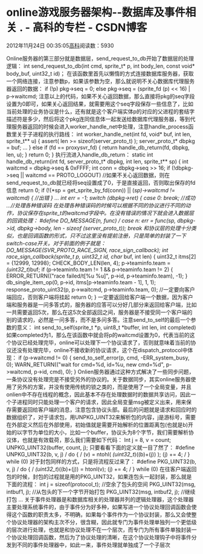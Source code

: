 
# online游戏服务器架构--数据库及事件相关 . - 高科的专栏 - CSDN博客

2012年11月24日 00:35:05[高科](https://me.csdn.net/pbymw8iwm)阅读数：5930


Online服务器的第三部分就是数据层，send_request_to_db开始了数据层的处理逻辑：
int send_request_to_db(int cmd, sprite_t* p, int body_len, const void* body_buf, uint32_t id)；
在该函数里首先以懒惰的方式连接数据库服务器，获取一个网络连接，注意参数p，如果该参数为空，那么就说明不关心数据库代理服务器返回的数据：
if (!p) pkg->seq = 0;
else pkg->seq = (sprite_fd (p) << 16) | p->waitcmd;
注意以上的代码，如果不关心返回数据，那么直接将pkg的seq字段设置为0即可，如果关心返回结果，就需要用这个seq字段保存一些信息了，比如当前处理的业务协议是什么，还有就是这个客户端实体p的对应的父进程的套结字描述符是多少，然后将这个pkg连同信息体一起发送给数据库代理服务器，等到代理服务器返回的时候会进入worker_handle_net中处理，注意handle_process函数里关于子进程的执行路线：
int worker_handle_net(int fd, void* buf, int len, sprite_t** u)
{
assert( len >= sizeof(server_proto_t) );
server_proto_t* dbpkg = buf;
…
} else if (fd == proxysvr_fd) {
return handle_db_return(fd, dbpkg, len, u);
}
return 0;
}
执行流进入handle_db_return：
static int handle_db_return(int fd, server_proto_t* dbpkg, int len, sprite_t** sp)
{
int waitcmd = dbpkg->seq & 0xFFFF;
int conn = dbpkg->seq >> 16;
if (!dbpkg->seq || waitcmd == PROTO_LOGOUT) //如果不关心返回数据，则在send_request_to_db就已经将seq设置成了0，于是直接返回，否则取出保存的fd信息
return 0;
if (!(*sp = get_sprite_by_fd(conn)) || (*sp)->waitcmd != waitcmd) {
//出错
}
…
int err = -1;
switch (dbpkg->ret) {
case 0:
break; //成功
…//处理各种错误码
在处理各种错误码的时候可以根据不同的协议进行不同的动作，协议保存在sprite_t的waitcmd字段中。在没有错误的情况下就会进入数据层的回调处理：
\#define DO_MESSAGE(n, func) /
case n: err = func(*sp, dbpkg->id, dbpkg->body, len - sizeof (server_proto_t)); break
和协议层的处理十分类似，也是回调函数的形式，只不过这里没有提前注册，只是简单的封装了一下switch-case开关。对于前面的例子就是：
DO_MESSAGE(SVR_PROTO_RACE_SIGN, race_sign_callback);
int race_sign_callback(sprite_t* p, uint32_t id, char* buf, int len)
{
uint32_t itms[2] = {12999, 12998};
CHECK_BODY_LEN(len, 4);
p->teaminfo.team = *(uint32_t*)buf;
if (p->teaminfo.team != 1 && p->teaminfo.team != 2) {
ERROR_RETURN(("race failed/t[%u %u]", p->id, p->teaminfo.team), -1);
}
db_single_item_op(0, p->id, itms[p->teaminfo.team - 1], 1, 1);
response_proto_uint32(p, p->waitcmd, p->teaminfo.team, 0); //一定要向客户端回应，否则客户端将挂起
return 0;
}
一定要返回给客户端一个数据，因为客户端和服务器是一问多答式的，服务器的应答可以分好几部分来返回给客户端，比如一共需要返回5次，那么在这5次全部返回之间，服务器是不接受同一个客户端的别的请求的，必然是一问多答，而不是多问多答。注意send_to_self的最后一个参数的意义：
int send_to_self(sprite_t *p, uint8_t *buffer, int len, int completed)
如果completed为1，那么在该函数中就会将p的waitcmd设置为0，代表当前的这个协议已经处理完毕，online可以处理下一个协议请求了，否则就意味着当前的协议还没有处理完毕，online不接收新的协议请求，这个在dispatch_protocol中体现：
if (p->waitcmd != 0) {
send_to_self_error(p, cmd, -ERR_system_busy, 0);
WARN_RETURN(("wait for cmd=%d, id=%u, new cmd=%d", p->waitcmd, p->id, cmd), 0);
}
Onlien服务器通过这种方式解决了一些同步问题，一条协议没有处理完是不接受另外的协议的。关于数据同步，其实online服务器使用了另外的方案，并没有使用传统的锁之类的，而是使用了一个全局变量，并且onlien中不存在线程的概念，因此基本不存在处理数据时的数据共享访问，因此一个子进程同时只能处理一个客户的请求，因此全局变量msg被定义出来，用来保存需要返回给客户端的消息，注意包含协议头部。最后的问题就是请求和回应时的数据组织了，对于请求包，用UNPKG_UINT32来解析包的内容，j是游标号，需要在外部定义然后在外部使用，初始值就是需要开始解析的位置距离包(也就是b)开始的以字节为单位的大小，比如一个buffer，协议头为8个字节，我们需要解析协议体，也就是有效载荷，那么我们需要如下代码：
Int j = 8, v = count;
UNPKG_UINT32(buffer, count, j);
只要看看下面的定义就一目了然了：
\#define UNPKG_UINT32(b, v, j) /
do { /
(v) = ntohl( *(uint32_t*)((b)+(j)) ); (j) += 4; /
} while (0)
对于封包同样的方式，只是将流程反过来了：
\#define PKG_UINT32(b, v, j) /
do { /
*(uint32_t*)((b)+(j)) = htonl(v); (j) += 4; /
} while (0)
在往客户端返回包的时候，封包的过程就是用的PKG_UINT32，如果连包头一起封装，那么就是下面的流程：
int j = sizeof(protocol_t); //空余了包头的空间
PKG_UINT32(msg, intbuf1, j); //从包头的下一个字节开始打包
PKG_UINT32(msg, intbuf2, j); //继续打包
…
关于事件处理器是和数据库相关的处理器并列的逻辑处理器，这个处理器主要处理系统事件的，由于事件分为好多种，如果写进一个协议处理回调函数会使得这个函数的职责太多，不明确，如果每个事件作为一个协议封装，那么又会使整个协议处理器的架构主次不分，很含糊，因此就专门为事件处理单独列一个更低级的层次进行处理，也就是和协议处理不在一个层次，而专门为所有事件单独封装一个协议处理回调函数，然后为了协议处理的清晰，在这个协议处理钩子中将事件分发到不同的事件处理器中，如此一来，事件处理就单独成了一个子层次

